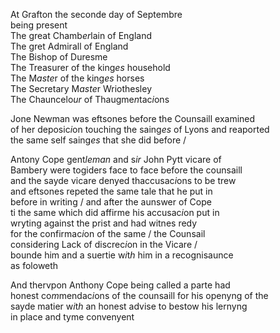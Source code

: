 ---
---
<div>

<div>
      <p>
		At Grafton the seconde day of Septembre
		<br />being present
		<br />The great Chamb<i>er</i>lain of England
		<br />The gret Admirall of England
		<br />The Bishop of Duresme
		<br />The Treasurer of the king<i>es</i> household
		<br />The M<i>aste</i>r of the king<i>es</i> horses
		<br />The Secretary M<i>aste</i>r Wriothesley
		<br />The Chauncelo<i>ur</i> of Thaugme<i>n</i>tac<i>i</i>ons
	</p>
      <p>
		Jone Newman was eftsones before the Counsaill examined
		<br />of her deposic<i>i</i>on touching the saing<i>es</i> of Lyons and reaported
		<br />the same self saing<i>es</i> that she did before /
	</p>
      <p>
		Antony Cope gent<i>leman</i> and s<i>ir</i> John Pytt vicare of
		<br />Bambery were togiders face to face before the counsaill
		<br />and the sayde vicare denyed thaccusac<i>i</i>ons to be trew
		<br />and eftsones repeted the same tale that he put in
		<br />before in writing / and after the aunswer of Cope
		<br />ti the same which did affirme his accusac<i>i</i>on put in
		<br />wryting against the prist and had witnes redy
		<br />for the confirmac<i>i</i>on of the same / the Counsail
		<br />considering Lack of discrec<i>i</i>on in the Vicare /
		<br />bounde him and a suertie w<i>i</i>t<i>h</i> him in a recognisaunce
		<br />as foloweth
	</p>
      <p>
	</p>
      <p>
	</p>
      <p>
	</p>
      <p>
		And thervpon Anthony Cope being called a parte had
		<br />honest co<i>m</i>mendac<i>i</i>ons of the counsaill for his openyng of the
		<br />sayde matier w<i>i</i>t<i>h</i> an honest advise to bestow his lernyng
		<br />in place and tyme convenyent
	</p>
	</div></div>
